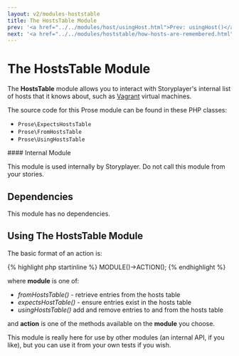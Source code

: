 ```yaml
---
layout: v2/modules-hoststable
title: The HostsTable Module
prev: '<a href="../../modules/host/usingHost.html">Prev: usingHost()</a>'
next: '<a href="../../modules/hoststable/how-hosts-are-remembered.html">Next: How Hosts Are Remembered</a>'
---
```


# The HostsTable Module

The __HostsTable__ module allows you to interact with Storyplayer's internal list of hosts that it knows about, such as [Vagrant](../vagrant/index.html) virtual machines.

The source code for this Prose module can be found in these PHP classes:

* `Prose\ExpectsHostsTable`
* `Prose\FromHostsTable`
* `Prose\UsingHostsTable`

<div class="callout warning" markdown="1">
#### Internal Module

This module is used internally by Storyplayer. Do not call this module from your stories.
</div>

## Dependencies

This module has no dependencies.

## Using The HostsTable Module

The basic format of an action is:

{% highlight php startinline %}
MODULE()->ACTION();
{% endhighlight %}

where __module__ is one of:

* _fromHostsTable()_ - retrieve entries from the hosts table
* _expectsHostTable()_ - ensure entries exist in the hosts table
* _usingHostsTable()_ add and remove entries to and from the hosts table

and __action__ is one of the methods available on the __module__ you choose.

This module is really here for use by other modules (an internal API, if you like), but you can use it from your own tests if you wish.